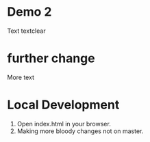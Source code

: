 # Demo 2

Text textclear

# further change

More text

# Local Development

1. Open index.html in your browser.
2. Making more bloody changes not on master.
